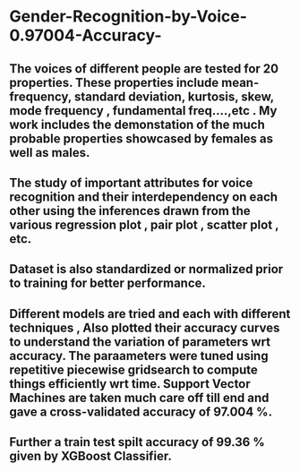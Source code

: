 # Gender-Recognition-by-Voice-0.97004-Accuracy-

## The voices of different people are tested for 20 properties. These properties include mean-frequency, standard deviation, kurtosis, skew, mode frequency , fundamental freq....,etc . My work includes the demonstation of the much probable properties showcased by females as well as males.
## The study of important attributes for voice recognition and their interdependency on each other using the inferences drawn from the various regression plot , pair plot , scatter plot , etc.
## Dataset is also standardized or normalized prior to training for better performance.
## Different models are tried and each with different techniques , Also plotted their accuracy curves to understand the variation of parameters wrt accuracy. The paraameters were tuned using repetitive piecewise gridsearch to compute things efficiently wrt time. Support Vector Machines are taken much care off till end and gave a cross-validated accuracy of 97.004 %.
## Further a train test spilt accuracy of 99.36 % given by XGBoost Classifier.
